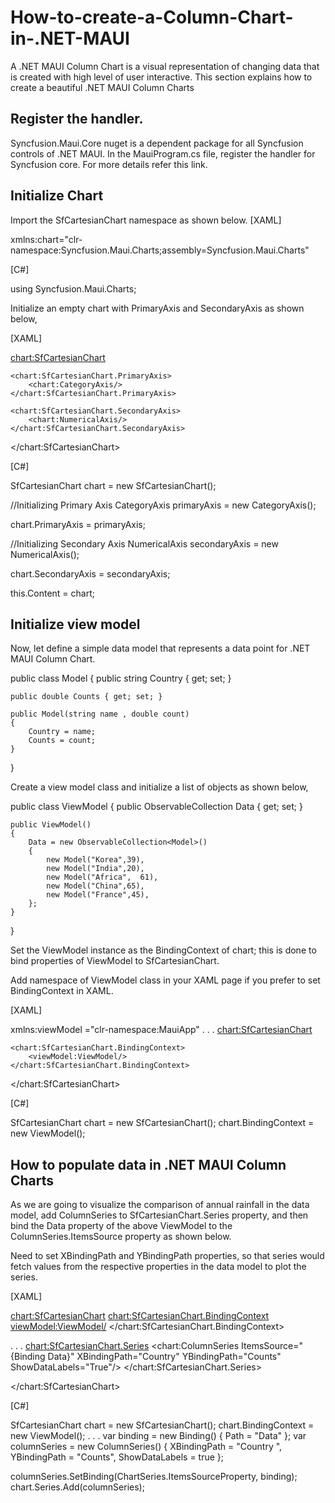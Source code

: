 # How-to-create-a-Column-Chart-in-.NET-MAUI
A .NET MAUI Column Chart is a visual representation of changing data that is created with high level of user interactive. This section explains how to create a beautiful .NET MAUI Column Charts

## Register the handler.
Syncfusion.Maui.Core nuget is a dependent package for all Syncfusion controls of .NET MAUI. In the MauiProgram.cs file, register the handler for Syncfusion core. For more details refer this link.

## Initialize Chart
Import the SfCartesianChart namespace as shown below.
[XAML]

xmlns:chart="clr-namespace:Syncfusion.Maui.Charts;assembly=Syncfusion.Maui.Charts"

[C#]

using Syncfusion.Maui.Charts;

Initialize an empty chart with PrimaryAxis and SecondaryAxis as shown below,

[XAML]

<chart:SfCartesianChart>

    <chart:SfCartesianChart.PrimaryAxis>
        <chart:CategoryAxis/>
    </chart:SfCartesianChart.PrimaryAxis>

    <chart:SfCartesianChart.SecondaryAxis>
        <chart:NumericalAxis/>
    </chart:SfCartesianChart.SecondaryAxis>

</chart:SfCartesianChart>

[C#]

SfCartesianChart chart = new SfCartesianChart();

//Initializing Primary Axis
CategoryAxis primaryAxis = new CategoryAxis();

chart.PrimaryAxis = primaryAxis;

//Initializing Secondary Axis
NumericalAxis secondaryAxis = new NumericalAxis();

chart.SecondaryAxis = secondaryAxis;

this.Content = chart;

## Initialize view model
Now, let define a simple data model that represents a data point for .NET MAUI Column Chart.

public class Model
{
    public string Country { get; set; }

    public double Counts { get; set; }

    public Model(string name , double count)
    {
        Country = name;
        Counts = count;
    }
}

Create a view model class and initialize a list of objects as shown below,

public class ViewModel
{
    public ObservableCollection<Model> Data { get; set; }

    public ViewModel()
    {
        Data = new ObservableCollection<Model>()
        {
            new Model("Korea",39),
            new Model("India",20),
            new Model("Africa",  61),
            new Model("China",65),
            new Model("France",45),
        };
    }
}

  Set the ViewModel instance as the BindingContext of chart; this is done to bind properties of ViewModel to SfCartesianChart.

  Add namespace of ViewModel class in your XAML page if you prefer to set BindingContext in XAML.

  [XAML]

  xmlns:viewModel ="clr-namespace:MauiApp"
. . .
<chart:SfCartesianChart>

    <chart:SfCartesianChart.BindingContext>
        <viewModel:ViewModel/>
    </chart:SfCartesianChart.BindingContext>

</chart:SfCartesianChart>

  [C#]

  SfCartesianChart chart = new SfCartesianChart();
chart.BindingContext = new ViewModel();

  ## How to populate data in .NET MAUI Column Charts
As we are going to visualize the comparison of annual rainfall in the data model, add ColumnSeries to SfCartesianChart.Series property, and then bind the Data property of the above ViewModel to the ColumnSeries.ItemsSource property as shown below.

  Need to set XBindingPath and YBindingPath properties, so that series would fetch values from the respective properties in the data model to plot the series.

[XAML]

  <chart:SfCartesianChart>
    <chart:SfCartesianChart.BindingContext>
        <viewModel:ViewModel/>
    </chart:SfCartesianChart.BindingContext>

. . .
    <chart:SfCartesianChart.Series>
        <chart:ColumnSeries ItemsSource="{Binding Data}" 
                            XBindingPath="Country" 
                            YBindingPath="Counts" ShowDataLabels="True"/>
    </chart:SfCartesianChart.Series>

</chart:SfCartesianChart> 

  [C#]

  SfCartesianChart chart = new SfCartesianChart();
chart.BindingContext = new ViewModel();
. . .
var binding = new Binding() { Path = "Data" };
var columnSeries = new ColumnSeries()
{
XBindingPath = "Country ",
YBindingPath = "Counts", 
ShowDataLabels = true
};

columnSeries.SetBinding(ChartSeries.ItemsSourceProperty, binding);
chart.Series.Add(columnSeries);
